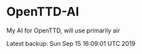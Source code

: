 # OpenTTD-AI
My AI for OpenTTD, will use primarily air

Latest backup: Sun Sep 15 16:09:01 UTC 2019
